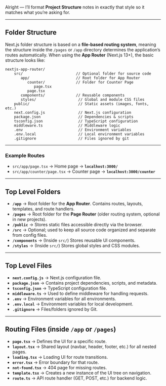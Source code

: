 Alright — I’ll format **Project Structure** notes in exactly that style so it matches what you’re asking for.

---

## **Folder Structure**

Next.js folder structure is based on a **file-based routing system**, meaning the structure inside the `/pages` or `/app` directory determines the application’s routes automatically.
When using the **App Router** (Next.js 13+), the basic structure looks like:

```
nextjs-app-router/
    src/                        // Optional folder for source code
       app/                     // Root folder for App Router
          counter/              // Folder for Counter Page
             page.tsx
          page.tsx
       components/              // Reusable components
       styles/                   // Global and module CSS files
    public/                      // Static assets (images, fonts, etc.)
    next.config.js               // Next.js configuration
    package.json                 // Dependencies & scripts
    tsconfig.json                // TypeScript configuration
    middleware.ts                // Middleware logic
    .env                         // Environment variables
    .env.local                   // Local environment variables
    .gitignore                   // Files ignored by git
```

---

### **Example Routes**

* `src/app/page.tsx` → Home page → **`localhost:3000/`**
* `src/app/counter/page.tsx` → Counter page → **`localhost:3000/counter`**

---

## **Top Level Folders**

* **`/app`** → Root folder for the **App Router**. Contains routes, layouts, templates, and route handlers.
* **`/pages`** → Root folder for the **Page Router** (older routing system, optional in new projects).
* **`/public`** → Stores static files accessible directly via the browser.
* **`/src`** → Optional; used to keep all source code organized and separate from config files.
* **`/components`** → (Inside `src/`) Stores reusable UI components.
* **`/styles`** → (Inside `src/`) Stores global styles and CSS modules.

---

## **Top Level Files**

* **`next.config.js`** → Next.js configuration file.
* **`package.json`** → Contains project dependencies, scripts, and metadata.
* **`tsconfig.json`** → TypeScript configuration file.
* **`middleware.ts`** → Used to define middleware for handling requests.
* **`.env`** → Environment variables for all environments.
* **`.env.local`** → Environment variables for local development.
* **`.gitignore`** → Files/folders ignored by Git.

---

## **Routing Files** (inside `/app` or `/pages`)

* **`page.tsx`** → Defines the UI for a specific route.
* **`layout.tsx`** → Shared layout (navbar, header, footer, etc.) for all nested pages.
* **`loading.tsx`** → Loading UI for route transitions.
* **`error.tsx`** → Error boundary for that route.
* **`not-found.tsx`** → 404 page for missing routes.
* **`template.tsx`** → Creates a new instance of the UI tree on navigation.
* **`route.ts`** → API route handler (GET, POST, etc.) for backend logic.